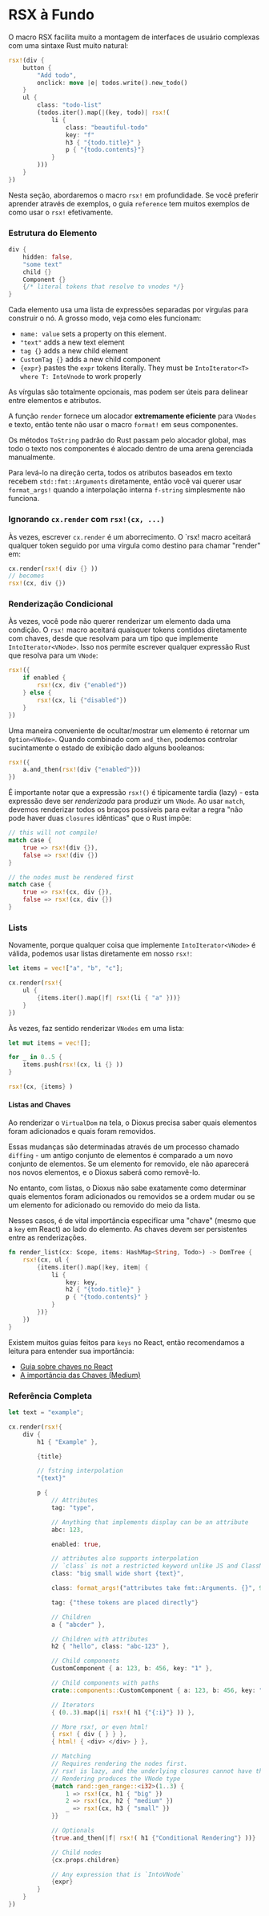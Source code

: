 # RSX à Fundo

O macro RSX facilita muito a montagem de interfaces de usuário complexas com uma sintaxe Rust muito natural:

```rust
rsx!(div {
    button {
        "Add todo",
        onclick: move |e| todos.write().new_todo()
    }
    ul {
        class: "todo-list"
        (todos.iter().map(|(key, todo)| rsx!(
            li {
                class: "beautiful-todo"
                key: "f"
                h3 { "{todo.title}" }
                p { "{todo.contents}"}
            }
        )))
    }
})
```

Nesta seção, abordaremos o macro `rsx!` em profundidade. Se você preferir aprender através de exemplos, o guia `reference` tem muitos exemplos de como usar o `rsx!` efetivamente.

### Estrutura do Elemento

```rust
div {
    hidden: false,
    "some text"
    child {}
    Component {}
    {/* literal tokens that resolve to vnodes */}
}

```

Cada elemento usa uma lista de expressões separadas por vírgulas para construir o nó. A grosso modo, veja como eles funcionam:

- `name: value` sets a property on this element.
- `"text"` adds a new text element
- `tag {}` adds a new child element
- `CustomTag {}` adds a new child component
- `{expr}` pastes the `expr` tokens literally. They must be `IntoIterator<T> where T: IntoVnode` to work properly

As vírgulas são totalmente opcionais, mas podem ser úteis para delinear entre elementos e atributos.

A função `render` fornece um alocador **extremamente eficiente** para `VNodes` e texto, então tente não usar o macro `format!` em seus componentes.

Os métodos `ToString` padrão do Rust passam pelo alocador global, mas todo o texto nos componentes é alocado dentro de uma arena gerenciada manualmente.

Para levá-lo na direção certa, todos os atributos baseados em texto recebem `std::fmt::Arguments` diretamente, então você vai querer usar `format_args!` quando a interpolação interna `f-string` simplesmente não funciona.

### Ignorando `cx.render` com `rsx!(cx, ...)`

Às vezes, escrever `cx.render` é um aborrecimento. O `rsx! macro aceitará qualquer token seguido por uma vírgula como destino para chamar "render" em:

```rust
cx.render(rsx!( div {} ))
// becomes
rsx!(cx, div {})
```

### Renderização Condicional

Às vezes, você pode não querer renderizar um elemento dada uma condição. O `rsx!` macro aceitará quaisquer tokens contidos diretamente com chaves, desde que resolvam para um tipo que implemente `IntoIterator<VNode>`. Isso nos permite escrever qualquer expressão Rust que resolva para um `VNode`:

```rust
rsx!({
    if enabled {
        rsx!(cx, div {"enabled"})
    } else {
        rsx!(cx, li {"disabled"})
    }
})
```

Uma maneira conveniente de ocultar/mostrar um elemento é retornar um `Option<VNode>`. Quando combinado com `and_then`, podemos controlar sucintamente o estado de exibição dado alguns booleanos:

```rust
rsx!({
    a.and_then(rsx!(div {"enabled"}))
})
```

É importante notar que a expressão `rsx!()` é tipicamente tardia (lazy) - esta expressão deve ser _renderizada_ para produzir um `VNode`. Ao usar `match`, devemos renderizar todos os braços possíveis para evitar a regra "não pode haver duas `closures` idênticas" que o Rust impõe:

```rust
// this will not compile!
match case {
    true => rsx!(div {}),
    false => rsx!(div {})
}

// the nodes must be rendered first
match case {
    true => rsx!(cx, div {}),
    false => rsx!(cx, div {})
}
```

### Lists

Novamente, porque qualquer coisa que implemente `IntoIterator<VNode>` é válida, podemos usar listas diretamente em nosso `rsx!`:

```rust
let items = vec!["a", "b", "c"];

cx.render(rsx!{
    ul {
        {items.iter().map(|f| rsx!(li { "a" }))}
    }
})
```

Às vezes, faz sentido renderizar `VNodes` em uma lista:

```rust
let mut items = vec![];

for _ in 0..5 {
    items.push(rsx!(cx, li {} ))
}

rsx!(cx, {items} )
```

#### Listas and Chaves

Ao renderizar o `VirtualDom` na tela, o Dioxus precisa saber quais elementos foram adicionados e quais foram removidos.

Essas mudanças são determinadas através de um processo chamado `diffing` - um antigo conjunto de elementos é comparado a um novo conjunto de elementos. Se um elemento for removido, ele não aparecerá nos novos elementos, e o Dioxus saberá como removê-lo.

No entanto, com listas, o Dioxus não sabe exatamente como determinar quais elementos foram adicionados ou removidos se a ordem mudar ou se um elemento for adicionado ou removido do meio da lista.

Nesses casos, é de vital importância especificar uma "chave" (mesmo que a `key` em React) ao lado do elemento. As chaves devem ser persistentes entre as renderizações.

```rust
fn render_list(cx: Scope, items: HashMap<String, Todo>) -> DomTree {
    rsx!(cx, ul {
        {items.iter().map(|key, item| {
            li {
                key: key,
                h2 { "{todo.title}" }
                p { "{todo.contents}" }
            }
        })}
    })
}
```

Existem muitos guias feitos para `keys` no React, então recomendamos a leitura para entender sua importância:

- [Guia sobre chaves no React](https://reactjs.org/docs/lists-and-keys.html)
- [A importância das Chaves (Medium)](https://kentcdodds.com/blog/understanding-reacts-key-prop)

### Referência Completa

```rust
let text = "example";

cx.render(rsx!{
    div {
        h1 { "Example" },

        {title}

        // fstring interpolation
        "{text}"

        p {
            // Attributes
            tag: "type",

            // Anything that implements display can be an attribute
            abc: 123,

            enabled: true,

            // attributes also supports interpolation
            // `class` is not a restricted keyword unlike JS and ClassName
            class: "big small wide short {text}",

            class: format_args!("attributes take fmt::Arguments. {}", 99),

            tag: {"these tokens are placed directly"}

            // Children
            a { "abcder" },

            // Children with attributes
            h2 { "hello", class: "abc-123" },

            // Child components
            CustomComponent { a: 123, b: 456, key: "1" },

            // Child components with paths
            crate::components::CustomComponent { a: 123, b: 456, key: "1" },

            // Iterators
            { (0..3).map(|i| rsx!( h1 {"{:i}"} )) },

            // More rsx!, or even html!
            { rsx! { div { } } },
            { html! { <div> </div> } },

            // Matching
            // Requires rendering the nodes first.
            // rsx! is lazy, and the underlying closures cannot have the same type
            // Rendering produces the VNode type
            {match rand::gen_range::<i32>(1..3) {
                1 => rsx!(cx, h1 { "big" })
                2 => rsx!(cx, h2 { "medium" })
                _ => rsx!(cx, h3 { "small" })
            }}

            // Optionals
            {true.and_then(|f| rsx!( h1 {"Conditional Rendering"} ))}

            // Child nodes
            {cx.props.children}

            // Any expression that is `IntoVNode`
            {expr}
        }
    }
})
```

